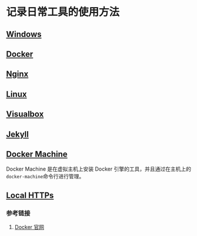 # 记录日常工具的使用方法
## [Windows](site/windows)

## [Docker](site/docker)

## [Nginx](site/nginx)

## [Linux](site/linux)

## [Visualbox](site/visualbox)

## [Jekyll](site/jekyll)

## [Docker Machine](site/docker-machine)

Docker Machine 是在虚拟主机上安装 Docker 引擎的工具，并且通过在主机上的 `docker-machine`命令行进行管理。

## [Local HTTPs](site/generate-certificate)

### 参考链接
1. [Docker 官网](https://docs.docker.com/machine/overview/)